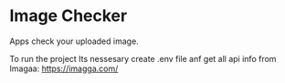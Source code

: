 # Image Checker

Apps check your uploaded image. 

To run the project Its nessesary create .env file anf get all api info from Imagaa: 
https://imagga.com/

